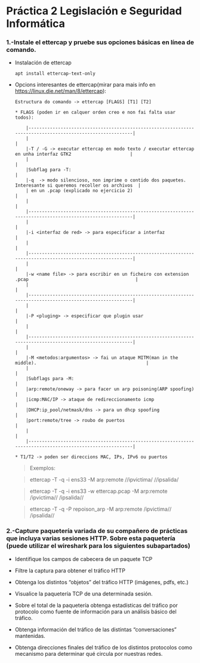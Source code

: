 # **Práctica 2 Legislación e Seguridad Informática**

### **1.-Instale el ettercap y pruebe sus opciones básicas en línea de comando.**

   * Instalación de ettercap

         apt install ettercap-text-only

   * Opcions interesantes de ettercap(mirar para mais info en https://linux.die.net/man/8/ettercap):

         Estructura do comando -> ettercap [FLAGS] [T1] [T2]

         * FLAGS (poden ir en calquer orden creo e non fai falta usar todos):
     
             |----------------------------------------------------------------------------------------------------------|
             |                                                                                                          |
             |-T / -G -> executar ettercap en modo texto / executar ettercap en unha interfaz GTK2                      |
             |                                                                                                          |
             |Subflag para -T:                                                                                          |
             |-q  -> modo silencioso, non imprime o contido dos paquetes. Interesante si queremos recoller os archivos  |
             | en un .pcap (explicado no ejercicio 2)                                                                   |
             |                                                                                                          |
             |----------------------------------------------------------------------------------------------------------|
             |                                                                                                          |
             |-i <interfaz de red> -> para especificar a interfaz                                                       |
             |                                                                                                          |
             |----------------------------------------------------------------------------------------------------------|
             |                                                                                                          |
             |-w <name file> -> para escribir en un ficheiro con extension .pcap                                        |
             |                                                                                                          |
             |----------------------------------------------------------------------------------------------------------|
             |                                                                                                          |
             |-P <pluging> -> especificar que plugin usar                                                               |
             |                                                                                                          |
             |----------------------------------------------------------------------------------------------------------|
             |                                                                                                          |
             |-M <metodos:argumentos> -> fai un ataque MITM(man in the middle).                                         |
             |                                                                                                          |                                                                                                   
             |Subflags para -M:                                                                                         |
             |arp:remote/oneway -> para facer un arp poisoning(ARP spoofing)                                            |
             |icmp:MAC/IP -> ataque de redireccionamento icmp                                                           |
             |DHCP:ip_pool/netmask/dns -> para un dhcp spoofing                                                         |
             |port:remote/tree -> roubo de puertos                                                                      |
             |                                                                                                          |
             |----------------------------------------------------------------------------------------------------------|

         * T1/T2 -> poden ser direccions MAC, IPs, IPv6 ou puertos

     > Exemplos:
     
     >  ettercap -T -q -i ens33 -M arp:remote //ipvictima/ //ipsalida/

     >  ettercap -T -q -i ens33 -w ettercap.pcap -M arp:remote /ipvictima// /ipsalida//

     >  ettercap -T  -q -P repoison_arp -M arp:remote /ipvictima// /ipsalida//

### **2.-Capture paquetería variada de su compañero de prácticas que incluya varias sesiones HTTP. Sobre esta paquetería (puede utilizar el wireshark para los siguientes subapartados)**

  * Identifique los campos de cabecera de un paquete TCP

  * Filtre la captura para obtener el tráfico HTTP

  * Obtenga los distintos “objetos” del tráfico HTTP (imágenes, pdfs, etc.)

  * Visualice la paquetería TCP de una determinada sesión.

  * Sobre el total de la paquetería obtenga estadísticas del tráfico por protocolo como fuente de información para un análisis básico del tráfico.

  * Obtenga información del tráfico de las distintas “conversaciones” mantenidas.

  * Obtenga direcciones finales del tráfico de los distintos protocolos como mecanismo para determinar qué circula por nuestras redes.
               
     
